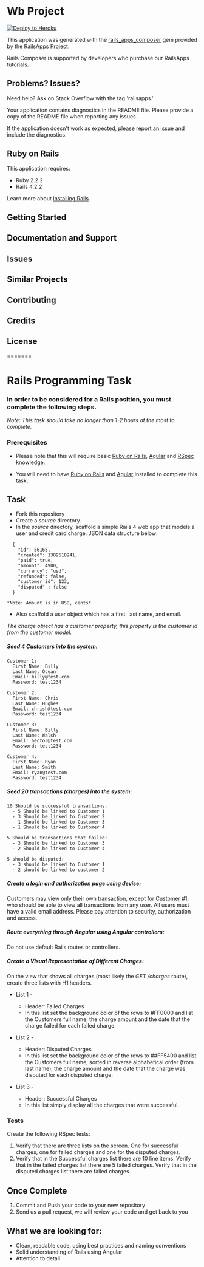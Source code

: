 
Wb Project
================

[![Deploy to Heroku](https://www.herokucdn.com/deploy/button.png)](https://heroku.com/deploy)

This application was generated with the [rails_apps_composer](https://github.com/RailsApps/rails_apps_composer) gem
provided by the [RailsApps Project](http://railsapps.github.io/).

Rails Composer is supported by developers who purchase our RailsApps tutorials.

Problems? Issues?
-----------

Need help? Ask on Stack Overflow with the tag 'railsapps.'

Your application contains diagnostics in the README file. Please provide a copy of the README file when reporting any issues.

If the application doesn't work as expected, please [report an issue](https://github.com/RailsApps/rails_apps_composer/issues)
and include the diagnostics.

Ruby on Rails
-------------

This application requires:

- Ruby 2.2.2
- Rails 4.2.2

Learn more about [Installing Rails](http://railsapps.github.io/installing-rails.html).

Getting Started
---------------

Documentation and Support
-------------------------

Issues
-------------

Similar Projects
----------------

Contributing
------------

Credits
-------

License
-------
=======
# Rails Programming Task

### In order to be considered for a Rails position, you must complete the following steps.

*Note: This task should take no longer than 1-2 hours at the most to complete.*


### Prerequisites

- Please note that this will require basic [Ruby on Rails](http://rubyonrails.org/), [Agular](https://angularjs.org/) and [RSpec](http://rspec.info/) knowledge. 

- You will need to have [Ruby on Rails](http://www.rubyonrails.org/) and [Agular](https://angularjs.org/) installed to complete this task. 


## Task

- Fork this repository
- Create a *source* directory.
- In the *source* directory, scaffold a simple Rails 4 web app that models a user and credit card charge. JSON data structure below: 

```
  {
    "id": 56165,
    "created": 1389618241,
    "paid": true,
    "amount": 4900,
    "currency": "usd",
    "refunded": false,
    "customer_id": 123,
    "disputed" : false
  }
```

    *Note: Amount is in USD, cents*

- Also scaffold a user object which has a first, last name, and email. 

*The charge object has a customer property, this property is the customer id from the customer model.*

##### Seed 4 Customers into the system:


    Customer 1: 
      First Name: Billy 
      Last Name: Ocean
      Email: billy@test.com
      Password: test1234

    Customer 2: 
      First Name: Chris
      Last Name: Hughes
      Email: chrish@test.com
      Password: test1234

    Customer 3: 
      First Name: Billy 
      Last Name: Walsh
      Email: hector@test.com
      Password: test1234

    Customer 4: 
      First Name: Ryan
      Last Name: Smith
      Email: ryan@test.com
      Password: test1234


  
##### Seed 20 transactions (charges) into the system:

    10 Should be successful transactions:
      - 5 Should be linked to Customer 1
      - 3 Should be linked to Customer 2
      - 1 Should be linked to Customer 3
      - 1 Should be linked to Customer 4
    
    5 Should be transactions that failed:
      - 3 Should be linked to Customer 3
      - 2 Should be linked to Customer 4
    
    5 should be disputed:
      - 3 should be linked to Customer 1
      - 2 should be linked to customer 2


##### Create a login and authorization page using devise:  

Customers may view only their own transaction, except for Customer #1, who should be able to view all transactions from any user.  All users must have a valid email address.  Please pay attention to security, authorization and access. 



##### Route everything through Angular using Angular controllers:

Do not use default Rails routes or controllers.  


##### Create a Visual Representation of Different Charges:

On the view that shows all charges (most likely the *GET /charges* route), create three lists with H1 headers. 

- List 1 - 
  - Header: Failed Charges
  - In this list set the background color of the rows to #FF0000 and list the Customers full name, the charge amount and the date that the charge failed for each failed charge. 

- List 2 - 
  - Header: Disputed Charges
  - In this list set the background color of the rows to ##FF5400 and list the Customers full name, sorted in reverse alphabetical order (from last name), the charge amount and the date that the charge was disputed for each disputed charge. 


- List 3 - 
  - Header: Successful Charges
  - In this list simply display all the charges that were successful. 


### Tests

Create the following RSpec tests:

  1.  Verify that there are three lists on the screen. One for successful charges, one for failed charges and one for the disputed charges. 
  2.  Verify that in the Successful charges list there are 10 line items. Verify that in the failed charges list there are 5 failed charges. Verify that in the disputed charges list there are failed charges. 


## Once Complete
1. Commit and Push your code to your new repository
2. Send us a pull request, we will review your code and get back to you


## What we are looking for:
-	Clean, readable code, using  best practices and naming conventions
-	Solid understanding of Rails using Angular
-	Attention to detail

